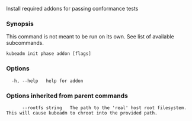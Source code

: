 
Install required addons for passing conformance tests

### Synopsis

This command is not meant to be run on its own. See list of available subcommands.

```
kubeadm init phase addon [flags]
```

### Options

```
  -h, --help   help for addon
```

### Options inherited from parent commands

```
      --rootfs string   The path to the 'real' host root filesystem. This will cause kubeadm to chroot into the provided path.
```
